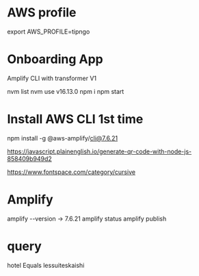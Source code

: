 # AWS profile

export AWS_PROFILE=tipngo

# Onboarding App


Amplify CLI with transformer V1

nvm list
nvm use v16.13.0
npm i
npm start

# Install AWS CLI 1st time
npm install -g @aws-amplify/cli@7.6.21

https://javascript.plainenglish.io/generate-qr-code-with-node-js-858409b949d2

https://www.fontspace.com/category/cursive



# Amplify

amplify --version -> 7.6.21
amplify status
amplify publish

# query 

hotel Equals lessuiteskaishi